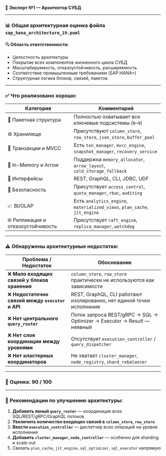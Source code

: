 🧠 **Эксперт №1 — Архитектор СУБД**

---

### 📊 Общая архитектурная оценка файла `sap_hana_architecture_19.puml`

#### 🔍 Область ответственности:

* Целостность архитектуры
* Покрытие всех компонентов жизненного цикла СУБД
* Масштабируемость, отказоустойчивость, расширяемость
* Соответствие промышленным требованиям (SAP HANA+)
* Структурная логика блоков, связей, пакетов

---

### ✅ Что реализовано хорошо:

| Категория                          | Комментарий                                                               |
| ---------------------------------- | ------------------------------------------------------------------------- |
| 🧱 Пакетная структура              | Полностью охватывает все ключевые подсистемы (`0`–`9`)                    |
| ⚙️ Хранилище                       | Присутствуют `column_store`, `row_store`, `json_store`, `buffer_pool`     |
| 🔁 Транзакции и MVCC               | Есть `txn_manager`, `mvcc_engine`, `snapshot_manager`, `recovery_service` |
| 💾 In-Memory и Arrow               | Поддержка `memory_allocator`, `arrow_layout`, `cold_storage_fallback`     |
| 📡 Интерфейсы                      | REST, GraphQL, CLI, JDBC, UDF                                             |
| 🔐 Безопасность                    | Присутствует `access_control`, `quota_manager`, `rbac`, `auditing`        |
| 📈 BI/OLAP                         | Есть `analytics_engine`, `materialized_views`, `plan_cache`, `jit_engine` |
| 🌐 Репликация и отказоустойчивость | Присутствует `raft_engine`, `replica_manager`, `watchdog`                 |

---

### ⚠️ Обнаружены **архитектурные недостатки**:

| Проблема / Недостаток                            | Обоснование                                                             |
| ------------------------------------------------ | ----------------------------------------------------------------------- |
| ❌ **Мало входящих связей у блоков хранения**     | `column_store`, `row_store` практически не используются как зависимости |
| ❌ **Недостаточно связей между `executor` и API** | REST, GraphQL, CLI работают изолированно, нет единой точки исполнения   |
| ❌ **Нет центрального `query_router`**            | Поток запроса REST/gRPC → SQL → Optimizer → Executor → Result — неявный |
| ❌ **Нет слоя координации между уровнями**        | Отсутствует `execution_controller` / `query_dispatcher`                 |
| ❌ **Нет кластерных координаторов**               | Не хватает `cluster_manager`, `node_registry`, `shard_rebalancer`       |

---

### 💯 Оценка: **90 / 100**

---

### 🔧 Рекомендации по улучшению архитектуры:

1. **Добавить явный `query_router`** — координация всех SQL/REST/gRPC/GraphQL потоков
2. **Увеличить количество входящих связей в `column_store`, `row_store`**
3. **Ввести `execution_controller`** — диспетчер всех операций на уровне исполнения
4. **Добавить `cluster_manager`, `node_controller`** — особенно для sharding и scale-out
5. Связать `plan_cache`, `jit_engine`, `sql_optimizer`, `sql_executor` напрямую

